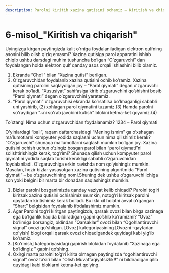 ```yaml
---
description: Parolni kiritib xazina qutisıni ochamiz – Kiritish va chiqarish
---
```


# 6-misol\_"Kiritish va chiqarish"

Uyingizga kirgan paytingizda kalit o’rniga foydalaniladigan elektron qulfning asosini bilib olish qiziq emasmi? Xazina qutisiga parol apparatini ishlab chiqib ushbu darsdagi muhim tushuncha bo’lgan “O’zgaruvchi” dan foydalangan holda elektron qulf qanday asos orqali ishlashini bilib olamiz.

1. Ekranda “Cho’l” bilan “Xazina qutisi” berilgan.
2. O’zgaruvchidan foydalanib xazina qutisini ochib ko’ramiz. Xazina qutisining parolini saqlaydigan joy – “Parol qiymati” degan o’zgaruvchi kerak bo’ladi. “Xususiyat” sahifasiga kirib o’zgaruvchini qo’shishni bosib “Parol qiymati” degan o’zgaruvchini yaratamiz.
3. “Parol qiymati” o’zgaruvchisi ekranda ko’rsatilsa bo’lmaganligi sababli uni yashirib, \(2\) xohlagan parol qiymatini tuzamiz.\(3\) Hamda parolni so'raydigan "~ni so'rab javobini kutish" blokini ketma-ket qoyamiz.\(4\)

To’xtang! Nima uchun o’zgaruvchidan foydalanamiz? 1234 – Parol qiymati

O’yinlardagi “ball”, raqam daftarchasidagi “Mening ismim” ga o’xshagan ma’lumotlarni kompyuter yodida saqlashi uchun nima qilishimiz kerak? “O’zgaruvchi” shunaqa ma’lumotlarni saqlash mumkin bo’lgan joy. Xazina qutisini ochish uchun o’zingiz bosgan parol bilan “parol qiymati”ni solishtirishingiz kerak, tog’rimi? Shunaqa qilish uchun kompyuter parol qiymatini yodida saqlab turishi kerakligi sababli o’zgaruvchidan foydalaniladi. O’zgaruvchiga erkin ravishda nom qo’yishingiz mumkin. Masalan, hozir bizlar yasayotgan xazina qutisining algoritmida “Parol qiymati” – bu o’zgaruvchining nomi.Shuning dek ushbu o’zgaruvchi ichiga son yoki belgini bir marta bir donadan saqlashingiz mumkin.

1. Bizlar parolni bosganimizda qanday vaziyat kelib chiqadi? Parolni tog’ri kiritsak xazina qutisini ochishimiz mumkin, notog’ri kiritsak parolni qaytadan kiritishimiz kerak bo’ladi. Bu ikki xil holatni avval o’rgangan “Shart” belgisidan foydalanib ifodalashimiz mumkin.
2. Agar Parolni tog’ri kiritgan paytingizda, qarsak ovozi bilan birga xazinaga ega bo’lganlik haqida bildiradigan gapni qo’shib ko’ramizmi? “Ovoz” bo’limiga borsangiz, oldindan “Qarsaklar” ovozi bilan “Ogohlantiruvchi signal” ovozi qo'shilgan. \[Ovoz\] kategoriyasining \[Ovozni -qaytadan qo'yish\] blogi orqali qarsak ovozi chiqadigandek quyidagi kabi yig’ib ko’ramiz.
3. \[Ko’rinish\] kategoriyasidagi gapirish blokidan foydalanib “Xazinaga ega bo’ldingiz ” gapini qo’shing.
4. Oxirgi marta parolni to’g’ri kirita olmagan paytingizda “ogohlantiruvchi signal” ovoz ta’siri bilan “Olish Muvaffaqiyatsizlik!!” ni bildiradigan qilib quyidagi kabi bloklarni ketma-ket qo’ying.

